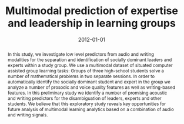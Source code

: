 ---
# Documentation: https://wowchemy.com/docs/managing-content/

title: Multimodal prediction of expertise and leadership in learning groups
subtitle: ''
summary: '<b>ICMI 2012</b><br/>Multimodal system analyzes speech, gesture, and facial cues from group interactions to predict individual expertise and leadership roles in collaborative learning. By training machine learning models on synchronized audio-visual data, the approach identifies patterns of influence and knowledge sharing. Results show the model predicts leadership emergence with over 80% accuracy, guiding interventions for effective team facilitation.'
authors:
- Stefan Scherer
- Nadir Weibel
- Louis-Philippe Morency
- Sharon Oviatt
doi: 10.1145/2389268.2389269
tags: []
categories: []
date: '2012-01-01'
lastmod: 2021-09-23T15:50:35-07:00
featured: false
draft: false

# Featured image
# To use, add an image named `featured.jpg/png` to your page's folder.
# Focal points: Smart, Center, TopLeft, Top, TopRight, Left, Right, BottomLeft, Bottom, BottomRight.
image:
  caption: ''
  focal_point: ''
  preview_only: false

# Projects (optional).
#   Associate this post with one or more of your projects.
#   Simply enter your project's folder or file name without extension.
#   E.g. `projects = ["internal-project"]` references `content/project/deep-learning/index.md`.
#   Otherwise, set `projects = []`.
projects: []
publishDate: '2021-09-23T22:50:35.836333Z'
publication_types:
- '1'
abstract: 'In this study, we investigate low level predictors from audio and writing modalities for the separation and identification of socially dominant leaders and experts within a study group. We use a multimodal dataset of situated computer assisted group learning tasks: Groups of three high-school students solve a number of mathematical problems in two separate sessions. In order to automatically identify the socially dominant student and expert in the group we analyze a number of prosodic and voice quality features as well as writing-based features. In this preliminary study we identify a number of promising acoustic and writing predictors for the disambiguation of leaders, experts and other students. We believe that this exploratory study reveals key opportunities for future analysis of multimodal learning analytics based on a combination of audio and writing signals.'
publication: '*Proceedings of the 1st International Workshop on Multimodal Learning
  Analytics*'
---